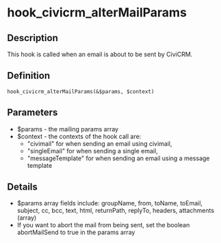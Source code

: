 # hook_civicrm_alterMailParams

## Description

This hook is called when an email is about to be sent by CiviCRM.

## Definition

    hook_civicrm_alterMailParams(&$params, $context)

## Parameters

-   $params - the mailing params array
-   $context - the contexts of the hook call are:
    -   "civimail" for when sending an email using civimail,
    -   "singleEmail" for when sending a single email,
    -   "messageTemplate" for when sending an email using a message
        template

## Details

-   $params array fields include: groupName, from, toName, toEmail,
    subject, cc, bcc, text, html, returnPath, replyTo, headers,
    attachments (array)
-   If you want to abort the mail from being sent, set the boolean
    abortMailSend to true in the params array 
